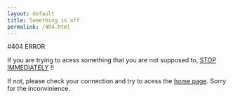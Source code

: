 ```yaml
---
layout: default
title: Something is off
permalink: /404.html
---
```


#404 ERROR

If you are trying to acess something that you are not supposed to, [STOP IMMEDIATELY](./ashamed_of_you.md) !!

If not, please check your connection and try to acess the [home page](../index.html).
Sorry for the inconvinience.



